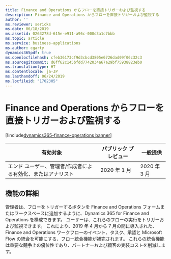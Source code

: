 ```yaml
---
title: Finance and Operations からフローを直接トリガーおよび監視する
description: Finance and Operations からフローを直接トリガーおよび監視する
author: ''
ms.reviewer: sericks
ms.date: 06/18/2019
ms.assetid: 0263278d-615e-e911-a96c-000d3a1c7bbb
ms.topic: article
ms.service: business-applications
ms.author: cgarty
dynamics365pdf: true
ms.openlocfilehash: cfeb36173cf9d3cbcd3805e6726dad09f06c32c3
ms.sourcegitcommit: d6ff62c145bfdd7742034a67a29bf75938823eb0
ms.translationtype: HT
ms.contentlocale: ja-JP
ms.lasthandoff: 06/24/2019
ms.locfileid: "1702305"
---
```

# <a name="trigger-and-monitor-a-flow-directly-from-finance-and-operations"></a>Finance and Operations からフローを直接トリガーおよび監視する
[!include[dynamics365-finance-operations banner](../includes/dynamics365-finance-operations.md)]

| 有効対象    |  パブリック プレビュー | 一般提供 | 
| ---------- | ---------- |---------- |
|エンド ユーザー、管理者/作成者による有効化、またはアナリスト|2020 年 1 月| 2020 年 3 月|






## <a name="feature-details"></a>機能の詳細
<!--feature detail start -->
管理者は、フローをトリガーするボタンを Finance and Operations フォームまたはワークスペースに追加するように、Dynamics 365 for Finance and Operations を構成できます。 ユーザーは、これらのフローの実行をトリガーおよび監視できます。 これにより、2019 年 4 月から 7 月の間に導入された、Finance and Operations ワークフローのイベント、タスク、承認と Microsoft Flow の統合を可能にする、フロー統合機能が補完されます。 これらの統合機能は重要な競争上の優位性であり、パートナーおよび顧客の実装コストを削減します。
<!--feature detail end -->










